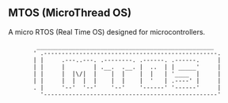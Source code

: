 ## MTOS (MicroThread OS)

A micro RTOS (Real Time OS) designed for microcontrollers.

``` 
        __________________________________________________
       ' .-------------------------------------------------.
       | |     .---..---. .--------. .------. .------.     |
       | |     |        | .__.  .__. |  ..  | | _____'     |
       | |     |  |\/|  |    |  |    |  |   | '____  |     |
       | |     |  |  |  |    |  |    |  '   | .----' |     |
       . |     '--'  '--'    '--'    '------' '------'     |
         '-------------------------------------------------'

```

